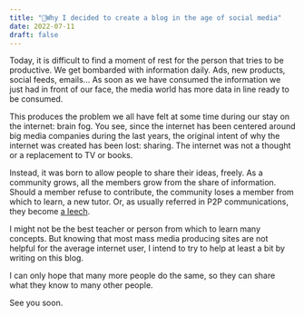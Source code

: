 ```yaml
---
title: "🐢Why I decided to create a blog in the age of social media"
date: 2022-07-11
draft: false
---
```


Today, it is difficult to find a moment of rest for the person that tries to be productive. We get bombarded with
information daily. Ads, new products, social feeds, emails... As soon as we have consumed the information we just had
in front of our face, the media world has more data in line ready to be consumed.


This produces the problem we all have felt at some time during our stay on the internet: brain fog. You see, since the
internet has been centered around big media companies during the last years, the original intent of why the
internet was created has been lost: sharing. The internet was not a thought or a replacement to TV or books.


Instead, it was born to allow people to share
their ideas, freely. As a community grows, all the members grow from the share of information. Should a member refuse to
contribute, the community loses a member from which to learn, a new tutor. Or, as usually referred in P2P
communications, they become [a leech](https://en.wikipedia.org/wiki/Leecher_(computing)).


I might not be the best teacher or person from which to learn many concepts. But knowing that most mass media producing
sites are not helpful for the average internet user, I intend to try to help at least a bit by writing on this blog.


I can only hope that many more people do the same, so they can share what they know to many other people.


See you soon.